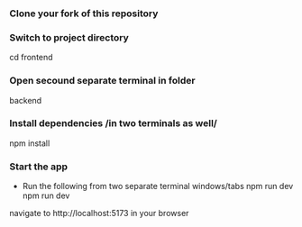 ### Clone your fork of this repository

### Switch to project directory

cd frontend

### Open secound separate terminal in folder

backend

### Install dependencies /in two terminals as well/

npm install

### Start the app

- Run the following from two separate terminal windows/tabs
  npm run dev
  npm run dev

navigate to http://localhost:5173 in your browser
